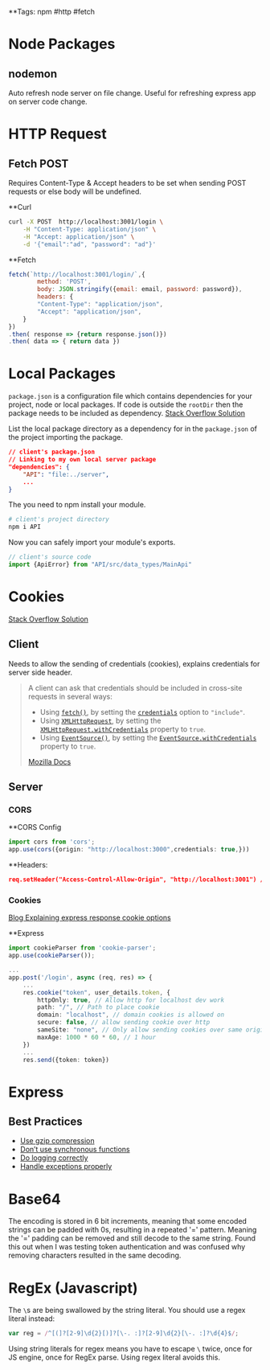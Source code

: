 **Tags:
 npm #http #fetch

# Node Packages
## nodemon
Auto refresh node server on file change. Useful for refreshing express app on server code change.

# HTTP Request

## Fetch POST
Requires Content-Type & Accept headers to be set when sending POST requests or else body will be undefined.

**Curl
```sh
curl -X POST  http://localhost:3001/login \
	-H "Content-Type: application/json" \
	-H "Accept: application/json" \
	-d '{"email":"ad", "password": "ad"}'
```

**Fetch
```js
fetch(`http://localhost:3001/login/`,{
		method: 'POST',
		body: JSON.stringify({email: email, password: password}),
		headers: {
		"Content-Type": "application/json",
		"Accept": "application/json",
	}
})
.then( response => {return response.json()})
.then( data => { return data })
```

# Local Packages
`package.json` is a configuration file which contains dependencies for your project, node or local packages. If code is outside the `rootDir` then the package needs to be included as dependency. 
[Stack Overflow Solution ](https://stackoverflow.com/questions/53716244/how-to-create-a-local-module-in-typescript)

List the local package directory as a dependency for in the `package.json` of the project importing the package.
```json
// client's package.json
// Linking to my own local server package
"dependencies": {
	"API": "file:../server",
	...
}
```

The you need to npm install your module.
```sh
# client's project directory
npm i API
```

Now you can safely import your module's exports.
```ts
// client's source code
import {ApiError} from "API/src/data_types/MainApi"
```

# Cookies
[Stack Overflow Solution](https://stackoverflow.com/questions/46288437/set-cookies-for-cross-origin-requests)

## Client
Needs to allow the sending of credentials (cookies), explains credentials for server side header.

> A client can ask that credentials should be included in cross-site requests in several ways:
 >- Using [`fetch()`](https://developer.mozilla.org/en-US/docs/Web/API/Window/fetch), by setting the [`credentials`](https://developer.mozilla.org/en-US/docs/Web/API/RequestInit#credentials) option to `"include"`.
> - Using [`XMLHttpRequest`](https://developer.mozilla.org/en-US/docs/Web/API/XMLHttpRequest), by setting the [`XMLHttpRequest.withCredentials`](https://developer.mozilla.org/en-US/docs/Web/API/XMLHttpRequest/withCredentials) property to `true`.
> - Using [`EventSource()`](https://developer.mozilla.org/en-US/docs/Web/API/EventSource), by setting the [`EventSource.withCredentials`](https://developer.mozilla.org/en-US/docs/Web/API/EventSource/withCredentials) property to `true`.
>
> [Mozilla Docs](https://developer.mozilla.org/en-US/docs/Web/HTTP/Headers/Access-Control-Allow-Credentials)
## Server
### CORS
**CORS Config
```ts
import cors from 'cors';
app.use(cors({origin: "http://localhost:3000",credentials: true,}))

```

**Headers:
```json
req.setHeader("Access-Control-Allow-Origin", "http://localhost:3001") // Client side host with http protocol specified
```

### Cookies
[Blog Explaining express response cookie options](https://dev.to/alexmercedcoder/expressjs-handling-cross-origin-cookies-38l9)

**Express
```ts
import cookieParser from 'cookie-parser';
app.use(cookieParser());

...
app.post('/login', async (req, res) => {
	...
	res.cookie("token", user_details.token, {
		httpOnly: true, // Allow http for localhost dev work
		path: "/", // Path to place cookie
		domain: "localhost", // domain cookies is allowed on
		secure: false, // allow sending cookie over http
		sameSite: "none", // Only allow sending cookies over same origin
		maxAge: 1000 * 60 * 60, // 1 hour
	})
	...
	res.send({token: token})
```

# Express

## Best Practices
- [Use gzip compression](https://expressjs.com/en/advanced/best-practice-performance.html#use-gzip-compression)
- [Don’t use synchronous functions](https://expressjs.com/en/advanced/best-practice-performance.html#dont-use-synchronous-functions)
- [Do logging correctly](https://expressjs.com/en/advanced/best-practice-performance.html#do-logging-correctly)
- [Handle exceptions properly](https://expressjs.com/en/advanced/best-practice-performance.html#handle-exceptions-properly)

# Base64
The encoding is stored in 6 bit increments, meaning that some encoded strings can be padded with 0s, resulting in a repeated '=' pattern. Meaning the '=' padding can be removed and still decode to the same string. Found this out when I was testing token authentication and was confused why removing characters resulted in the same decoding.

# RegEx (Javascript)
The `\`s are being swallowed by the string literal.
You should use a regex literal instead:
```javascript
var reg = /^[(]?[2-9]\d{2}[)]?[\-. :]?[2-9]\d{2}[\-. :]?\d{4}$/;
```
Using string literals for regex means you have to escape `\` twice, once for JS engine, once for RegEx parse. Using regex literal avoids this.